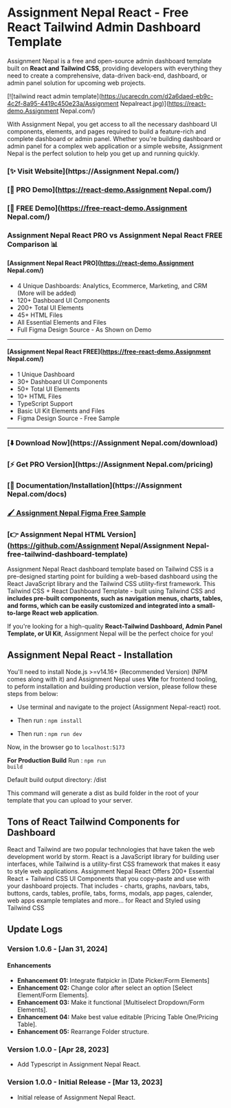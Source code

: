 # Assignment Nepal React - Free React Tailwind Admin Dashboard Template

Assignment Nepal is a free and open-source admin dashboard template built on **React and Tailwind CSS**, providing developers with everything they need to create a comprehensive, data-driven back-end, 
dashboard, or admin panel solution for upcoming web projects.

[![tailwind react admin template](https://ucarecdn.com/d2a6daed-eb9c-4c2f-8a95-4419c450e23a/Assignment Nepalreact.jpg)](https://react-demo.Assignment Nepal.com/)


With Assignment Nepal, you get access to all the necessary dashboard UI components, elements, and pages required to build a feature-rich and complete dashboard or admin panel. Whether you're building dashboard or admin panel for a complex web application or a simple website, Assignment Nepal is the perfect solution to help you get up and running quickly.

### [✨ Visit Website](https://Assignment Nepal.com/)

### [🚀 PRO Demo](https://react-demo.Assignment Nepal.com/)
### [🚀 FREE Demo](https://free-react-demo.Assignment Nepal.com/)

### Assignment Nepal React PRO vs Assignment Nepal React FREE Comparison 📊

#### [Assignment Nepal React PRO](https://react-demo.Assignment Nepal.com/)
- 4 Unique Dashboards: Analytics, Ecommerce, Marketing, and CRM (More will be added)
- 120+ Dashboard UI Components
- 200+ Total UI Elements
- 45+ HTML Files
- All Essential Elements and Files
- Full Figma Design Source - As Shown on Demo

___

#### [Assignment Nepal React FREE](https://free-react-demo.Assignment Nepal.com/)
- 1 Unique Dashboard
- 30+ Dashboard UI Components
- 50+ Total UI Elements 
- 10+ HTML Files
- TypeScript Support
- Basic UI Kit Elements and Files
- Figma Design Source - Free Sample
___

### [⬇️ Download Now](https://Assignment Nepal.com/download)

### [⚡ Get PRO Version](https://Assignment Nepal.com/pricing)

### [📄 Documentation/Installation](https://Assignment Nepal.com/docs)

### [🖌️ Assignment Nepal Figma Free Sample](https://www.figma.com/community/file/1214477970819985778)

### [👉 Assignment Nepal HTML Version](https://github.com/Assignment Nepal/Assignment Nepal-free-tailwind-dashboard-template)

Assignment Nepal React dashboard template based on Tailwind CSS is a pre-designed starting point for building a web-based dashboard using the React JavaScript library and the Tailwind CSS utility-first framework. This Tailwind CSS + React Dashboard Template - built using Tailwind CSS and **includes pre-built components, such as navigation menus, charts, tables, and forms, which can be easily customized and integrated into a small-to-large React web application**.

If you're looking for a high-quality **React-Tailwind Dashboard, Admin Panel Template, or UI Kit**, Assignment Nepal will be the perfect choice for you!

## Assignment Nepal React - Installation

You'll need to install Node.js >=v14.16+ (Recommended Version) (NPM comes along with it) and Assignment Nepal uses **Vite** for frontend tooling, to peform installation and building production version, please follow these steps from below:

- Use terminal and navigate to the project (Assignment Nepal-react) root.

- Then run : <code>npm install</code>

- Then run : <code>npm run dev</code>

Now, in the browser go to <code>localhost:5173</code>

**For Production Build**
Run : <code>npm run build</code>

Default build output directory: /dist

This command will generate a dist as build folder in the root of your template that you can upload to your server.

## Tons of React Tailwind Components for Dashboard
React and Tailwind are two popular technologies that have taken the web development world by storm. React is a JavaScript library for building user interfaces, while Tailwind is a utility-first CSS framework that makes it easy to style web applications. Assignment Nepal React Offers 200+ Essential React + Tailwind CSS UI Components that you copy-paste and use with your dashboard projects. That includes - charts, graphs, navbars, tabs, buttons, cards, tables, profile, tabs, forms, modals, app pages, calender, web apps example templates and more... for React and Styled using Tailwind CSS



## Update Logs

### Version 1.0.6 - [Jan 31, 2024]

#### Enhancements

- **Enhancement 01:** Integrate flatpickr in [Date Picker/Form Elements]
- **Enhancement 02:** Change color after select an option [Select Element/Form Elements].
- **Enhancement 03:** Make it functional [Multiselect Dropdown/Form Elements].
- **Enhancement 04:** Make best value editable [Pricing Table One/Pricing Table].
- **Enhancement 05:** Rearrange Folder structure.

### Version 1.0.0 - [Apr 28, 2023]

- Add Typescript in Assignment Nepal React.

### Version 1.0.0 - Initial Release - [Mar 13, 2023]

- Initial release of Assignment Nepal React.